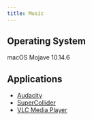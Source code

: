 ```yaml
---
title: Music
---
```


## Operating System
macOS Mojave 10.14.6

## Applications
* [Audacity](software-mac-audacity.md)
* [SuperCollider](software-mac-supercollider.md)
* [VLC Media Player](software-mac-vlc.md)
